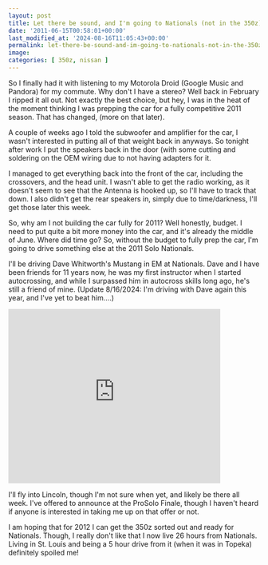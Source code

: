 ```yaml
---
layout: post
title: Let there be sound, and I'm going to Nationals (not in the 350z)
date: '2011-06-15T00:58:01+00:00'
last_modified_at: '2024-08-16T11:05:43+00:00'
permalink: let-there-be-sound-and-im-going-to-nationals-not-in-the-350z
image:
categories: [ 350z, nissan ]
---
```

So I finally had it with listening to my Motorola Droid (Google Music and Pandora) for my commute. Why don't I have a stereo? Well back in February I ripped it all out. Not exactly the best choice, but hey, I was in the heat of the moment thinking I was prepping the car for a fully competitive 2011 season. That has changed, (more on that later).

A couple of weeks ago I told the subwoofer and amplifier for the car, I wasn't interested in putting all of that weight back in anyways. So tonight after work I put the speakers back in the door (with some cutting and soldering on the OEM wiring due to not having adapters for it.

I managed to get everything back into the front of the car, including the crossovers, and the head unit. I wasn't able to get the radio working, as it doesn't seem to see that the Antenna is hooked up, so I'll have to track that down. I also didn't get the rear speakers in, simply due to time/darkness, I'll get those later this week.

So, why am I not building the car fully for 2011? Well honestly, budget. I need to put quite a bit more money into the car, and it's already the middle of June. Where did time go? So, without the budget to fully prep the car, I'm going to drive something else at the 2011 Solo Nationals.

I'll be driving Dave Whitworth's Mustang in EM at Nationals. Dave and I have been friends for 11 years now, he was my first instructor when I started autocrossing, and while I surpassed him in autocross skills long ago, he's still a friend of mine. (Update 8/16/2024: I'm driving with Dave again this year, and I've yet to beat him....)

<iframe height="349" src="https://www.youtube.com/embed/Y6e_nRbu-KY" frameborder="0" width="425" allowfullscreen="allowfullscreen"></iframe>  
 
I'll fly into Lincoln, though I'm not sure when yet, and likely be there all week. I've offered to announce at the ProSolo Finale, though I haven't heard if anyone is interested in taking me up on that offer or not. 

I am hoping that for 2012 I can get the 350z sorted out and ready for Nationals. Though, I really don't like that I now live 26 hours from Nationals. Living in St. Louis and being a 5 hour drive from it (when it was in Topeka) definitely spoiled me!

